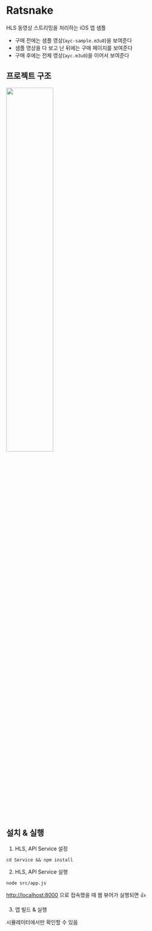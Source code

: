 # Ratsnake
HLS 동영상 스트리밍을 처리하는 iOS 앱 샘플

- 구매 전에는 샘플 영상(`ayc-sample.m3u8`)을 보여준다 
- 샘플 영상을 다 보고 난 뒤에는 구매 페이지를 보여준다 
- 구매 후에는 전체 영상(`ayc.m3u8`)을 이어서 보여준다

## 프로젝트 구조

<image src="https://github.com/Makeeyaf/Ratsnake/blob/e570eed169e2cd93d27db867d800329d6492f75a/assets/diagram.png" width=50%>

## 설치 & 실행
1. HLS, API Service 설정
```shell
cd Service && npm install
```

2. HLS, API Service 실행
```shell
node src/app.js
```
<http://localhost:8000> 으로 접속했을 때 웹 뷰어가 실행되면 👍

3. 앱 빌드 & 실행

시뮬레이터에서만 확인할 수 있음
